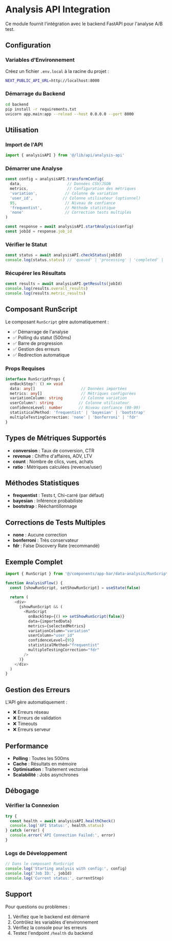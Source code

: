 # Analysis API Integration

Ce module fournit l'intégration avec le backend FastAPI pour l'analyse A/B test.

## Configuration

### Variables d'Environnement

Créez un fichier `.env.local` à la racine du projet :

```bash
NEXT_PUBLIC_API_URL=http://localhost:8000
```

### Démarrage du Backend

```bash
cd backend
pip install -r requirements.txt
uvicorn app.main:app --reload --host 0.0.0.0 --port 8000
```

## Utilisation

### Import de l'API

```typescript
import { analysisAPI } from '@/lib/api/analysis-api'
```

### Démarrer une Analyse

```typescript
const config = analysisAPI.transformConfig(
  data,                    // Données CSV/JSON
  metrics,                 // Configuration des métriques
  'variation',            // Colonne de variation
  'user_id',             // Colonne utilisateur (optionnel)
  95,                     // Niveau de confiance
  'frequentist',          // Méthode statistique
  'none'                  // Correction tests multiples
)

const response = await analysisAPI.startAnalysis(config)
const jobId = response.job_id
```

### Vérifier le Statut

```typescript
const status = await analysisAPI.checkStatus(jobId)
console.log(status.status) // 'queued' | 'processing' | 'completed' | 'failed'
```

### Récupérer les Résultats

```typescript
const results = await analysisAPI.getResults(jobId)
console.log(results.overall_results)
console.log(results.metric_results)
```

## Composant RunScript

Le composant `RunScript` gère automatiquement :

- ✅ Démarrage de l'analyse
- ✅ Polling du statut (500ms)
- ✅ Barre de progression
- ✅ Gestion des erreurs
- ✅ Redirection automatique

### Props Requises

```typescript
interface RunScriptProps {
  onBackStep?: () => void
  data: any[]                    // Données importées
  metrics: any[]                 // Métriques configurées
  variationColumn: string        // Colonne variation
  userColumn?: string           // Colonne utilisateur
  confidenceLevel: number       // Niveau confiance (80-99)
  statisticalMethod: 'frequentist' | 'bayesian' | 'bootstrap'
  multipleTestingCorrection: 'none' | 'bonferroni' | 'fdr'
}
```

## Types de Métriques Supportés

- **conversion** : Taux de conversion, CTR
- **revenue** : Chiffre d'affaires, AOV, LTV
- **count** : Nombre de clics, vues, achats
- **ratio** : Métriques calculées (revenue/user)

## Méthodes Statistiques

- **frequentist** : Tests t, Chi-carré (par défaut)
- **bayesian** : Inférence probabiliste
- **bootstrap** : Rééchantillonnage

## Corrections de Tests Multiples

- **none** : Aucune correction
- **bonferroni** : Très conservateur
- **fdr** : False Discovery Rate (recommandé)

## Exemple Complet

```typescript
import { RunScript } from '@/components/app-bar/data-analysis/RunScript'

function AnalysisFlow() {
  const [showRunScript, setShowRunScript] = useState(false)
  
  return (
    <div>
      {showRunScript && (
        <RunScript
          onBackStep={() => setShowRunScript(false)}
          data={importedData}
          metrics={selectedMetrics}
          variationColumn="variation"
          userColumn="user_id"
          confidenceLevel={95}
          statisticalMethod="frequentist"
          multipleTestingCorrection="fdr"
        />
      )}
    </div>
  )
}
```

## Gestion des Erreurs

L'API gère automatiquement :

- ❌ Erreurs réseau
- ❌ Erreurs de validation
- ❌ Timeouts
- ❌ Erreurs serveur

## Performance

- **Polling** : Toutes les 500ms
- **Cache** : Résultats en mémoire
- **Optimisation** : Traitement vectorisé
- **Scalabilité** : Jobs asynchrones

## Débogage

### Vérifier la Connexion

```typescript
try {
  const health = await analysisAPI.healthCheck()
  console.log('API Status:', health.status)
} catch (error) {
  console.error('API Connection Failed:', error)
}
```

### Logs de Développement

```typescript
// Dans le composant RunScript
console.log('Starting analysis with config:', config)
console.log('Job ID:', jobId)
console.log('Current status:', currentStep)
```

## Support

Pour questions ou problèmes :

1. Vérifiez que le backend est démarré
2. Contrôlez les variables d'environnement
3. Vérifiez la console pour les erreurs
4. Testez l'endpoint `/health` du backend 